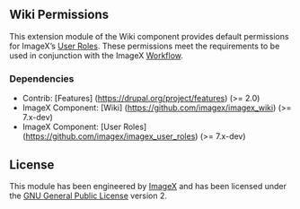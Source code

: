 ## Wiki Permissions

This extension module of the Wiki component provides default permissions for ImageX’s [User Roles](http://github.com/imagex/imagex_user_roles). These permissions meet the  requirements to be used in conjunction with the ImageX [Workflow](http://github.com/imagex/imagex_workflow).
 
### Dependencies

* Contrib: [Features] (https://drupal.org/project/features)  (>= 2.0)
* ImageX Component: [Wiki] (https://github.com/imagex/imagex_wiki) (>= 7.x-dev) 
* ImageX Component: [User Roles] (https://github.com/imagex/imagex_user_roles) (>= 7.x-dev) 

## License

This module has been engineered by [ImageX](http://www.imagexmedia.com) and has been licensed under the [GNU General Public License](http://www.gnu.org/licenses/gpl-2.0.html) version 2.